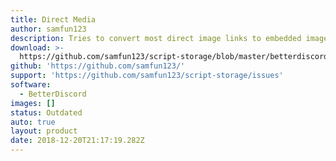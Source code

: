 ```yaml
---
title: Direct Media
author: samfun123
description: Tries to convert most direct image links to embedded images.
download: >-
  https://github.com/samfun123/script-storage/blob/master/betterdiscord/plugins/directMedia.plugin.js
github: 'https://github.com/samfun123/'
support: 'https://github.com/samfun123/script-storage/issues'
software:
  - BetterDiscord
images: []
status: Outdated
auto: true
layout: product
date: 2018-12-20T21:17:19.282Z
---
```


